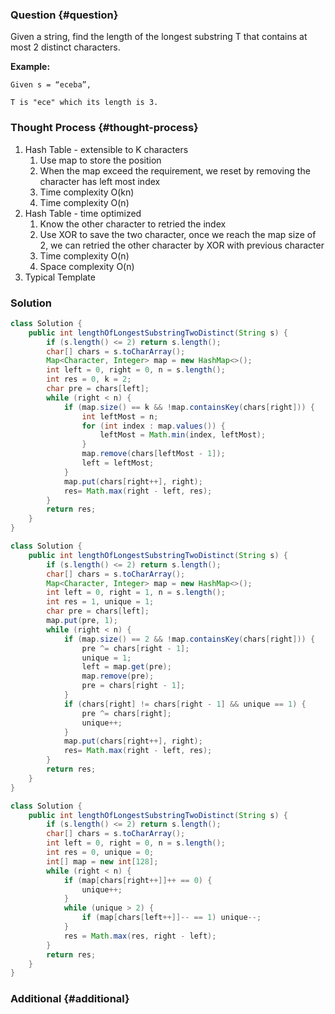 ### Question {#question}

Given a string, find the length of the longest substring T that contains at most 2 distinct characters.

**Example:**

```
Given s = “eceba”,

T is "ece" which its length is 3.
```

### Thought Process {#thought-process}

1. Hash Table - extensible to K characters
   1. Use map to store the position
   2. When the map exceed the requirement, we reset by removing the character has left most index
   3. Time complexity O\(kn\)
   4. Time complexity O\(n\)
2. Hash Table - time optimized
   1. Know the other character to retried the index
   2. Use XOR to save the two character, once we reach the map size of 2, we can retried the other character by XOR with previous character
   3. Time complexity O\(n\)
   4. Space complexity O\(n\)
3. Typical Template

### Solution

```java
class Solution {
    public int lengthOfLongestSubstringTwoDistinct(String s) {
        if (s.length() <= 2) return s.length();
        char[] chars = s.toCharArray();
        Map<Character, Integer> map = new HashMap<>();
        int left = 0, right = 0, n = s.length();
        int res = 0, k = 2;
        char pre = chars[left];
        while (right < n) {
            if (map.size() == k && !map.containsKey(chars[right])) {
                int leftMost = n;
                for (int index : map.values()) {
                    leftMost = Math.min(index, leftMost);
                }
                map.remove(chars[leftMost - 1]);
                left = leftMost;
            }
            map.put(chars[right++], right);
            res= Math.max(right - left, res);
        }
        return res;
    }
}
```

```java
class Solution {
    public int lengthOfLongestSubstringTwoDistinct(String s) {
        if (s.length() <= 2) return s.length();
        char[] chars = s.toCharArray();
        Map<Character, Integer> map = new HashMap<>();
        int left = 0, right = 1, n = s.length();
        int res = 1, unique = 1;
        char pre = chars[left];
        map.put(pre, 1);
        while (right < n) {
            if (map.size() == 2 && !map.containsKey(chars[right])) {
                pre ^= chars[right - 1];
                unique = 1;
                left = map.get(pre);
                map.remove(pre);
                pre = chars[right - 1];
            }
            if (chars[right] != chars[right - 1] && unique == 1) {
                pre ^= chars[right];
                unique++;
            }
            map.put(chars[right++], right);
            res= Math.max(right - left, res);
        }
        return res;
    }
}
```

```java
class Solution {
    public int lengthOfLongestSubstringTwoDistinct(String s) {
        if (s.length() <= 2) return s.length();
        char[] chars = s.toCharArray();
        int left = 0, right = 0, n = s.length();
        int res = 0, unique = 0;
        int[] map = new int[128];
        while (right < n) {
            if (map[chars[right++]]++ == 0) {
                unique++;
            }
            while (unique > 2) {
                if (map[chars[left++]]-- == 1) unique--;
            }
            res = Math.max(res, right - left);
        }
        return res;
    }
}
```

### Additional {#additional}



